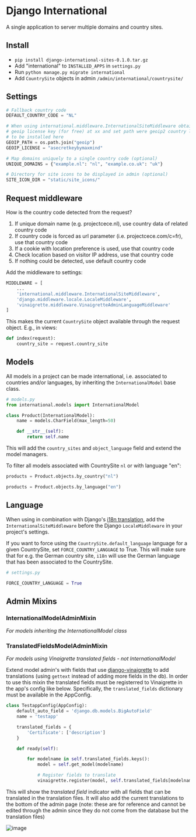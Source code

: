 # Django International 

A single application to server multiple domains and country sites. 

## Install

- `pip install django-international-sites-0.1.0.tar.gz`
- Add "international" to `INSTALLED_APPS` in `settings.py`
- Run `python manage.py migrate international`
- Add `CountrySite` objects in admin `/admin/international/countrysite/`

## Settings

```python
# Fallback country code
DEFAULT_COUNTRY_CODE = "NL"

# When using international.middleware.InternationalSiteMiddleware obtain
# geoip license key (for free) at xx and set path were geoip2 country library is
# to be installed here
GEOIP_PATH = os.path.join("geoip")
GEOIP_LICENSE = "asecretkeybymaxmind"

# Map domains uniquely to a single country code (optional)
UNIQUE_DOMAINS = {"example.nl": "nl", "example.co.uk": "uk"}

# Directory for site icons to be displayed in admin (optional)
SITE_ICON_DIR = "static/site_icons/"
```

## Request middleware

How is the country code detected from the request?

1. If unique domain name (e.g. projectcece.nl), use country data of related country code
2. If country code is forced as url parameter (i.e. projectcece.com/c=fr), use that country code
3. If a cookie with location preference is used, use that country code
4. Check location based on visitor IP address, use that country code
5. If nothing could be detected, use default country code

Add the middleware to settings:

```python
MIDDLEWARE = [
	...
    'international.middleware.InternationalSiteMiddleware',
    'django.middleware.locale.LocaleMiddleware',
    'vinaigrette.middleware.VinaigretteAdminLanguageMiddleware'
]
```

This makes the current `CountrySite` object available through the request object. E.g., in views:

```python
def index(request):
    country_site = request.country_site
```

## Models

All models in a project can be made international, i.e. associated to countries and/or languages, by inheriting the `InternationalModel` base class.

```python
# models.py
from international.models import InternationalModel

class Product(InternationalModel):
    name = models.CharField(max_length=50)

    def __str__(self):
        return self.name
```

This will add the `country_sites` and `object_language` field and extend the model managers.

To filter all models associated with CountrySite `nl` or with language "en":

```python
products = Product.objects.by_country("nl")

products = Product.objects.by_language("en")
```

## Language

When using in combination with Django's [i18n translation](https://docs.djangoproject.com/en/3.2/topics/i18n/translation/), add the `InternationalSiteMiddleware` before the Django `LocaleMiddleware` in your project's settings.

If you want to force using the `CountrySite.default_language` language for a given CountrySite, set `FORCE_COUNTRY_LANGUAGE` to True. This will make sure that for e.g. the German country site, `i18n` will use the German language that has been associated to the CountrySite. 

```python
# settings.py

FORCE_COUNTRY_LANGUAGE = True
```

## Admin Mixins

### InternationalModelAdminMixin
_For models inheriting the InternationalModel class_

### TranslatedFieldsModelAdminMixin

_For models using Vinaigrette translated fields - not InternationalModel_

Extend model admin's with fields that use [django-vinaigrette](https://github.com/ecometrica/django-vinaigrette/) to add translations (using `gettext` instead of adding more fields in the db). In order to use this mixin the translated fields must be registerred to Vinaigrette in the app's config like below. Specifically, the `translated_fields` dictionary must be available in the AppConfig.

```python
class TestappConfig(AppConfig):
    default_auto_field = 'django.db.models.BigAutoField'
    name = 'testapp'

    translated_fields = {
        'Certificate': ['description']
    } 

    def ready(self):

        for modelname in self.translated_fields.keys():
            model = self.get_model(modelname)

            # Register fields to translate
            vinaigrette.register(model, self.translated_fields[modelname])
```

This will show the _translated field_ indicator with all fields that can be translated in the translation files. It will also add the current translations to the bottom of the admin page (note: these are for reference and cannot be edited through the admin since they do not come from the database but the translation files)

![image](https://user-images.githubusercontent.com/9480738/132023303-570613d9-d7c8-42c0-a0b7-4cb6d9ddc5c6.png)

